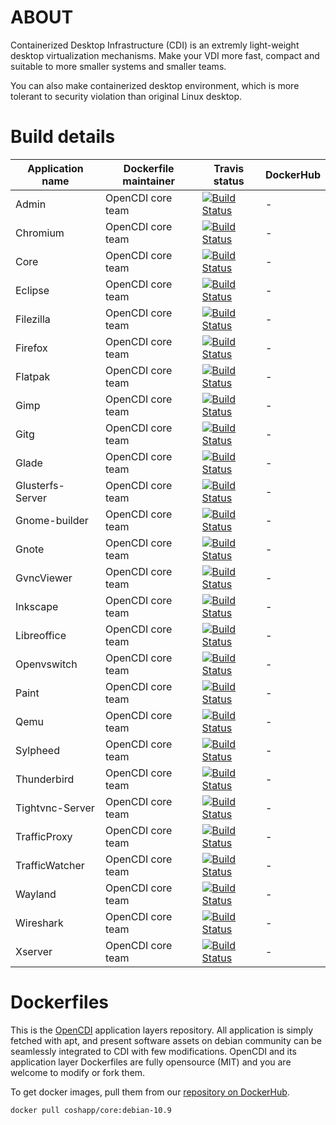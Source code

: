 # ABOUT

Containerized Desktop Infrastructure (CDI) is an extremly light-weight desktop virtualization mechanisms. 
Make your VDI more fast, compact and suitable to more smaller systems and smaller teams.

You can also make containerized desktop environment, which is more tolerant to security violation than original Linux desktop.

# Build details

| Application name | Dockerfile maintainer | Travis status | DockerHub |
| --- | --- | --- | --- |
| Admin |OpenCDI core team | [![Build Status](https://travis-ci.com/OpenCDI/cdi-docker-debian.svg?branch=admin-dev)](https://travis-ci.com/OpenCDI/cdi-docker-debian) | - | 
| Chromium |OpenCDI core team | [![Build Status](https://travis-ci.com/OpenCDI/cdi-docker-debian.svg?branch=chromium-dev)](https://travis-ci.com/OpenCDI/cdi-docker-debian) | - | 
| Core |OpenCDI core team | [![Build Status](https://travis-ci.com/OpenCDI/cdi-docker-debian.svg?branch=core-dev)](https://travis-ci.com/OpenCDI/cdi-docker-debian) | - | 
| Eclipse |OpenCDI core team | [![Build Status](https://travis-ci.com/OpenCDI/cdi-docker-debian.svg?branch=eclipse-dev)](https://travis-ci.com/OpenCDI/cdi-docker-debian) | - | 
| Filezilla |OpenCDI core team | [![Build Status](https://travis-ci.com/OpenCDI/cdi-docker-debian.svg?branch=filezilla-dev)](https://travis-ci.com/OpenCDI/cdi-docker-debian) | - | 
| Firefox |OpenCDI core team | [![Build Status](https://travis-ci.com/OpenCDI/cdi-docker-debian.svg?branch=firefox-dev)](https://travis-ci.com/OpenCDI/cdi-docker-debian) | - | 
| Flatpak |OpenCDI core team | [![Build Status](https://travis-ci.com/OpenCDI/cdi-docker-debian.svg?branch=flatpak-dev)](https://travis-ci.com/OpenCDI/cdi-docker-debian) | - | 
| Gimp |OpenCDI core team | [![Build Status](https://travis-ci.com/OpenCDI/cdi-docker-debian.svg?branch=gimp-dev)](https://travis-ci.com/OpenCDI/cdi-docker-debian) | - | 
| Gitg |OpenCDI core team | [![Build Status](https://travis-ci.com/OpenCDI/cdi-docker-debian.svg?branch=gitg-dev)](https://travis-ci.com/OpenCDI/cdi-docker-debian) | - | 
| Glade |OpenCDI core team | [![Build Status](https://travis-ci.com/OpenCDI/cdi-docker-debian.svg?branch=glade-dev)](https://travis-ci.com/OpenCDI/cdi-docker-debian) | - | 
| Glusterfs-Server |OpenCDI core team | [![Build Status](https://travis-ci.com/OpenCDI/cdi-docker-debian.svg?branch=glusterfs-server-dev)](https://travis-ci.com/OpenCDI/cdi-docker-debian) | - | 
| Gnome-builder |OpenCDI core team | [![Build Status](https://travis-ci.com/OpenCDI/cdi-docker-debian.svg?branch=gnome-builder-dev)](https://travis-ci.com/OpenCDI/cdi-docker-debian) | - | 
| Gnote |OpenCDI core team | [![Build Status](https://travis-ci.com/OpenCDI/cdi-docker-debian.svg?branch=gnote-dev)](https://travis-ci.com/OpenCDI/cdi-docker-debian) | - | 
| GvncViewer |OpenCDI core team | [![Build Status](https://travis-ci.com/OpenCDI/cdi-docker-debian.svg?branch=gvncviewer-dev)](https://travis-ci.com/OpenCDI/cdi-docker-debian) | - | 
| Inkscape |OpenCDI core team | [![Build Status](https://travis-ci.com/OpenCDI/cdi-docker-debian.svg?branch=inkscape-dev)](https://travis-ci.com/OpenCDI/cdi-docker-debian) | - | 
| Libreoffice |OpenCDI core team | [![Build Status](https://travis-ci.com/OpenCDI/cdi-docker-debian.svg?branch=libreoffice-dev)](https://travis-ci.com/OpenCDI/cdi-docker-debian) | - | 
| Openvswitch |OpenCDI core team | [![Build Status](https://travis-ci.com/OpenCDI/cdi-docker-debian.svg?branch=openvswitch-dev)](https://travis-ci.com/OpenCDI/cdi-docker-debian) | - | 
| Paint |OpenCDI core team | [![Build Status](https://travis-ci.com/OpenCDI/cdi-docker-debian.svg?branch=paint-dev)](https://travis-ci.com/OpenCDI/cdi-docker-debian) | - | 
| Qemu |OpenCDI core team | [![Build Status](https://travis-ci.com/OpenCDI/cdi-docker-debian.svg?branch=qemu-dev)](https://travis-ci.com/OpenCDI/cdi-docker-debian) | - | 
| Sylpheed |OpenCDI core team | [![Build Status](https://travis-ci.com/OpenCDI/cdi-docker-debian.svg?branch=sylpheed-dev)](https://travis-ci.com/OpenCDI/cdi-docker-debian) | - | 
| Thunderbird |OpenCDI core team | [![Build Status](https://travis-ci.com/OpenCDI/cdi-docker-debian.svg?branch=thunderbird-dev)](https://travis-ci.com/OpenCDI/cdi-docker-debian) | - | 
| Tightvnc-Server |OpenCDI core team | [![Build Status](https://travis-ci.com/OpenCDI/cdi-docker-debian.svg?branch=tightvnc-server-dev)](https://travis-ci.com/OpenCDI/cdi-docker-debian) | - | 
| TrafficProxy |OpenCDI core team | [![Build Status](https://travis-ci.com/OpenCDI/cdi-docker-debian.svg?branch=trafficproxy-dev)](https://travis-ci.com/OpenCDI/cdi-docker-debian) | - | 
| TrafficWatcher |OpenCDI core team | [![Build Status](https://travis-ci.com/OpenCDI/cdi-docker-debian.svg?branch=trafficwatcher-dev)](https://travis-ci.com/OpenCDI/cdi-docker-debian) | - | 
| Wayland |OpenCDI core team | [![Build Status](https://travis-ci.com/OpenCDI/cdi-docker-debian.svg?branch=wayland-dev)](https://travis-ci.com/OpenCDI/cdi-docker-debian) | - | 
| Wireshark |OpenCDI core team | [![Build Status](https://travis-ci.com/OpenCDI/cdi-docker-debian.svg?branch=wireshark-dev)](https://travis-ci.com/OpenCDI/cdi-docker-debian) | - | 
| Xserver |OpenCDI core team | [![Build Status](https://travis-ci.com/OpenCDI/cdi-docker-debian.svg?branch=xserver-dev)](https://travis-ci.com/OpenCDI/cdi-docker-debian) | - | 

# Dockerfiles

This is the [OpenCDI](https://github.com/opencdi/opencdi-scripts) application layers repository.
All application is simply fetched with apt, and present software assets on debian community can be seamlessly integrated to CDI with few modifications.
OpenCDI and its application layer Dockerfiles are fully opensource (MIT) and you are welcome to modify or fork them.

To get docker images, pull them from our [repository on DockerHub](https://hub.docker.com/u/coshapp).

```
docker pull coshapp/core:debian-10.9
```

